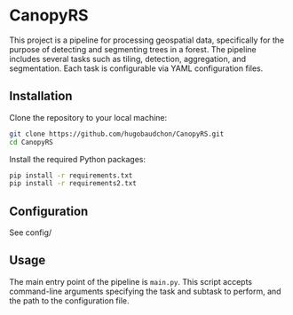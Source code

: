 # CanopyRS

This project is a pipeline for processing geospatial data, specifically for the purpose of detecting and segmenting trees in a forest. The pipeline includes several tasks such as tiling, detection, aggregation, and segmentation. Each task is configurable via YAML configuration files.

## Installation

Clone the repository to your local machine:

```bash
git clone https://github.com/hugobaudchon/CanopyRS.git
cd CanopyRS
```

Install the required Python packages:

```bash
pip install -r requirements.txt
pip install -r requirements2.txt
```

## Configuration

See config/

## Usage

The main entry point of the pipeline is `main.py`. This script accepts command-line arguments specifying the task and subtask to perform, and the path to the configuration file.

